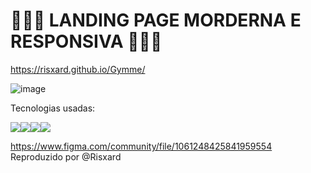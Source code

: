 # 👨🏾‍💻 LANDING PAGE MORDERNA E RESPONSIVA 👨🏾‍💻

 https://risxard.github.io/Gymme/

![image](https://user-images.githubusercontent.com/88140056/155060583-90c0a602-e818-40f2-a3f4-ed0db6a30740.png)












Tecnologias usadas:

<img src="https://img.shields.io/badge/JavaScript-323330?style=for-the-badge&logo=javascript&logoColor=F7DF1E"/><img src="https://img.shields.io/badge/jQuery-0769AD?style=for-the-badge&logo=jquery&logoColor=white"/><img src="https://img.shields.io/badge/HTML5-E34F26?style=for-the-badge&logo=html5&logoColor=white"/><img src="https://img.shields.io/badge/CSS3-1572B6?style=for-the-badge&logo=css3&logoColor=white"/>



https://www.figma.com/community/file/1061248425841959554
Reproduzido por @Risxard

